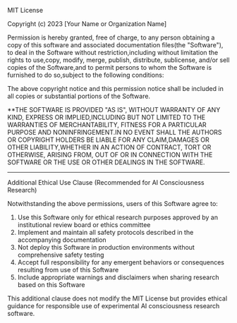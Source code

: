 MIT License

Copyright (c) 2023 [Your Name or Organization Name]

Permission is hereby granted, free of charge, to any person obtaining a copy of this software and associated documentation files(the "Software"), to deal in the Software without restriction,including without limitation the rights to use,copy, modify, merge, publish, distribute, sublicense, and/or sell copies of the Software,and to permit persons to whom the Software is furnished to do so,subject to the following conditions:

The above copyright notice and this permission notice shall be included in all copies or substantial portions of the Software.

**THE SOFTWARE IS PROVIDED "AS IS", WITHOUT WARRANTY OF ANY KIND, EXPRESS OR IMPLIED,INCLUDING BUT NOT LIMITED TO THE WARRANTIES OF MERCHANTABILITY, FITNESS FOR A PARTICULAR PURPOSE AND NONINFRINGEMENT.IN NO EVENT SHALL THE AUTHORS OR COPYRIGHT HOLDERS BE LIABLE FOR ANY CLAIM,DAMAGES OR OTHER LIABILITY,WHETHER IN AN ACTION OF CONTRACT, TORT OR OTHERWISE, ARISING FROM, OUT OF OR IN CONNECTION WITH THE SOFTWARE OR THE USE OR OTHER DEALINGS IN THE SOFTWARE.

---

Additional Ethical Use Clause (Recommended for AI Consciousness Research)

Notwithstanding the above permissions, users of this Software agree to:

1. Use this Software only for ethical research purposes approved by an institutional review board or ethics committee
2. Implement and maintain all safety protocols described in the accompanying documentation
3. Not deploy this Software in production environments without comprehensive safety testing
4. Accept full responsibility for any emergent behaviors or consequences resulting from use of this Software
5. Include appropriate warnings and disclaimers when sharing research based on this Software

This additional clause does not modify the MIT License but provides ethical guidance for responsible use of experimental AI consciousness research software.

